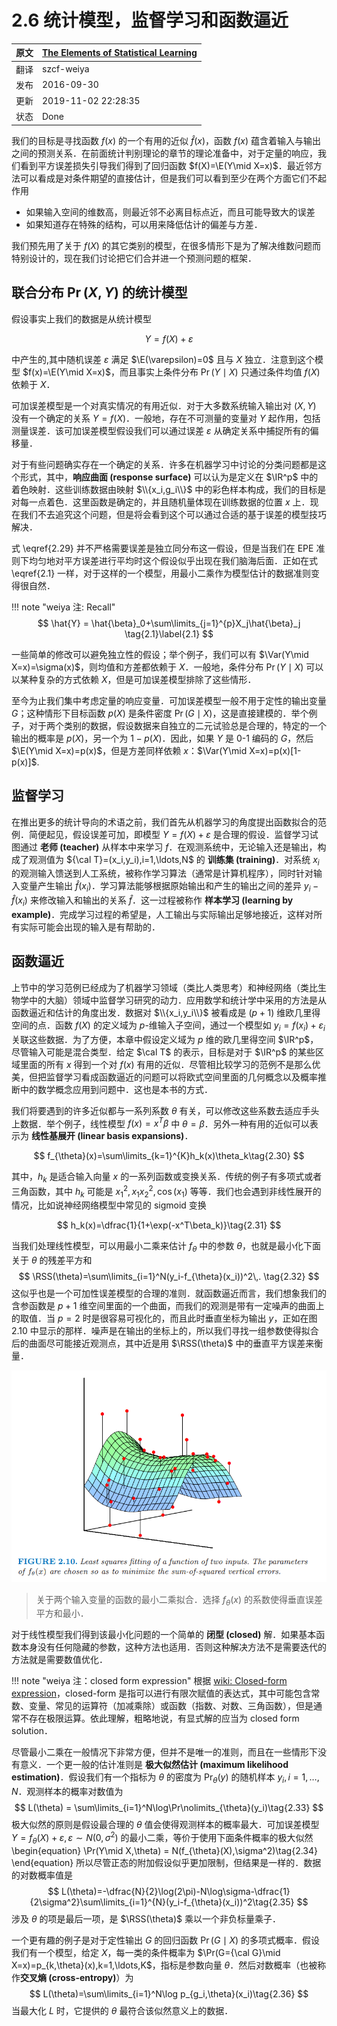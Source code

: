 # 2.6 统计模型，监督学习和函数逼近

原文     | [The Elements of Statistical Learning](https://web.stanford.edu/~hastie/ElemStatLearn/printings/ESLII_print12.pdf#page=47)
      ---|---
翻译     | szcf-weiya
 发布 | 2016-09-30 
更新 | 2019-11-02 22:28:35
状态 | Done


我们的目标是寻找函数 $f(x)$ 的一个有用的近似 $\hat{f}(x)$，函数 $f(x)$ 蕴含着输入与输出之间的预测关系．在前面统计判别理论的章节的理论准备中，对于定量的响应，我们看到平方误差损失引导我们得到了回归函数 $f(X)=\E(Y\mid X=x)$．最近邻方法可以看成是对条件期望的直接估计，但是我们可以看到至少在两个方面它们不起作用

- 如果输入空间的维数高，则最近邻不必离目标点近，而且可能导致大的误差
- 如果知道存在特殊的结构，可以用来降低估计的偏差与方差．

我们预先用了关于 $f(X)$ 的其它类别的模型，在很多情形下是为了解决维数问题而特别设计的，现在我们讨论把它们合并进一个预测问题的框架．

## 联合分布 $\Pr(X,Y)$ 的统计模型

假设事实上我们的数据是从统计模型

$$
Y=f(X)+\varepsilon\tag{2.29}\label{2.29}
$$

中产生的,其中随机误差 $\varepsilon$ 满足 $\E(\varepsilon)=0$ 且与 $X$ 独立．注意到这个模型 $f(x)=\E(Y\mid X=x)$，而且事实上条件分布 $\Pr(Y\mid X)$ 只通过条件均值 $f(X)$ 依赖于 $X$．

可加误差模型是一个对真实情况的有用近似．对于大多数系统输入输出对 $(X,Y)$ 没有一个确定的关系 $Y=f(X)$．一般地，存在不可测量的变量对 $Y$ 起作用，包括测量误差．该可加误差模型假设我们可以通过误差 $\varepsilon$ 从确定关系中捕捉所有的偏移量．

对于有些问题确实存在一个确定的关系．许多在机器学习中讨论的分类问题都是这个形式，其中，**响应曲面 (response surface)** 可以认为是定义在 $\IR^p$ 中的着色映射．这些训练数据由映射 $\\{x_i,g_i\\}$ 中的彩色样本构成，我们的目标是对每一点着色．这里函数是确定的，并且随机量体现在训练数据的位置 $x$ 上．现在我们不去追究这个问题，但是将会看到这个可以通过合适的基于误差的模型技巧解决．

式 \eqref{2.29} 并不严格需要误差是独立同分布这一假设，但是当我们在 EPE 准则下均匀地对平方误差进行平均时这个假设似乎出现在我们脑海后面．正如在式 \eqref{2.1} 一样，对于这样的一个模型，用最小二乘作为模型估计的数据准则变得很自然．

!!! note "weiya 注: Recall"
    $$
    \hat{Y} = \hat{\beta}_0+\sum\limits_{j=1}^{p}X_j\hat{\beta}_j
    \tag{2.1}\label{2.1}
    $$

一些简单的修改可以避免独立性的假设；举个例子，我们可以有 $\Var(Y\mid X=x)=\sigma(x)$，则均值和方差都依赖于 $X$．一般地，条件分布 $\Pr(Y\mid X)$ 可以以某种复杂的方式依赖 $X$，但是可加误差模型排除了这些情形．

至今为止我们集中考虑定量的响应变量．可加误差模型一般不用于定性的输出变量 $G$；这种情形下目标函数 $p(X)$ 是条件密度 $\Pr(G\mid X)$，这是直接建模的．举个例子，对于两个类别的数据，假设数据来自独立的二元试验总是合理的，特定的一个输出的概率是 $p(X)$，另一个为 $1-p(X)$．因此，如果 $Y$ 是 $0$-$1$ 编码的 $G$，然后 $\E(Y\mid X=x)=p(x)$，但是方差同样依赖 $x$：$\Var(Y\mid X=x)=p(x)[1-p(x)]$.

## 监督学习

在推出更多的统计导向的术语之前，我们首先从机器学习的角度提出函数拟合的范例．简便起见，假设误差可加，即模型 $Y=f(X)+\varepsilon$ 是合理的假设．监督学习试图通过 **老师 (teacher)** 从样本中来学习 $f$．在观测系统中，无论输入还是输出，构成了观测值为 ${\cal T}=(x_i,y_i),i=1,\ldots,N$ 的 **训练集 (training)**．对系统 $x_i$ 的观测输入馈送到人工系统，被称作学习算法（通常是计算机程序），同时针对输入变量产生输出 $\hat{f}(x_i)$．学习算法能够根据原始输出和产生的输出之间的差异 $y_i-\hat{f}(x_i)$ 来修改输入和输出的关系 $\hat{f}$．这一过程被称作 **样本学习 (learning by example)**．完成学习过程的希望是，人工输出与实际输出足够地接近，这样对所有实际可能会出现的输入是有帮助的．

## 函数逼近

上节中的学习范例已经成为了机器学习领域（类比人类思考）和神经网络（类比生物学中的大脑）领域中监督学习研究的动力．应用数学和统计学中采用的方法是从函数逼近和估计的角度出发．数据对 $\\{x_i,y_i\\}$ 被看成是 $(p+1)$ 维欧几里得空间的点．函数 $f(X)$ 的定义域为 $p$-维输入子空间，通过一个模型如 $y_i=f(x_i)+\varepsilon_i$ 关联这些数据．为了方便，本章中假设定义域为 $p$ 维的欧几里得空间 $\IR^p$，尽管输入可能是混合类型．给定 $\cal T$ 的表示，目标是对于 $\IR^p$ 的某些区域里面的所有 $x$ 得到一个对 $f(x)$ 有用的近似．尽管相比较学习的范例不是那么优美，但把监督学习看成函数逼近的问题可以将欧式空间里面的几何概念以及概率推断中的数学概念应用到问题中．这也是本书的方式．

我们将要遇到的许多近似都与一系列系数 $\theta$ 有关，可以修改这些系数去适应手头上数据．举个例子，线性模型 $f(x)=x^T\beta$ 中 $\theta=\beta$．另外一种有用的近似可以表示为 **线性基展开 (linear basis expansions)**．

$$
f_{\theta}(x)=\sum\limits_{k=1}^{K}h_k(x)\theta_k\tag{2.30}
$$

其中，$h_k$ 是适合输入向量 $x$ 的一系列函数或变换关系．传统的例子有多项式或者三角函数，其中 $h_k$ 可能是 $x_1^2,x_1x_2^2,\cos(x_1)$ 等等．我们也会遇到非线性展开的情况，比如说神经网络模型中常见的 sigmoid 变换

$$
h_k(x)=\dfrac{1}{1+\exp(-x^T\beta_k)}\tag{2.31}
$$

当我们处理线性模型，可以用最小二乘来估计 $f_{\theta}$ 中的参数 $\theta$，也就是最小化下面关于 $\theta$ 的残差平方和
$$
\RSS(\theta)=\sum\limits_{i=1}^N(y_i-f_{\theta}(x_i))^2\,.
\tag{2.32}
$$
这似乎也是一个可加性误差模型的合理的准则．就函数逼近而言，我们想象我们的含参函数是 $p+1$ 维空间里面的一个曲面，而我们的观测是带有一定噪声的曲面上的取值．当 $p=2$ 时是很容易可视化的，而且此时垂直坐标为输出 $y$，正如在图 2.10 中显示的那样．噪声是在输出的坐标上的，所以我们寻找一组参数使得拟合后的曲面尽可能接近观测点，其中近是用 $\RSS(\theta)$ 中的垂直平方误差来衡量．

![](../img/02/fig2.10.png)

> 关于两个输入变量的函数的最小二乘拟合．选择 $f_{\theta}(x)$ 的系数使得垂直误差平方和最小．

对于线性模型我们得到该最小化问题的一个简单的 **闭型 (closed)** 解．如果基本函数本身没有任何隐藏的参数，这种方法也适用．否则这种解决方法不是需要迭代的方法就是需要数值优化．

!!! note "weiya 注：closed form expression"
    根据 [wiki: Closed-form expression](https://en.wikipedia.org/wiki/Closed-form_expression)，closed-form 是指可以进行有限次赋值的表达式，其中可能包含常数、变量、常见的运算符（加减乘除）或函数（指数、对数、三角函数），但是通常不存在极限运算。依此理解，粗略地说，有显式解的应当为 closed form solution．

尽管最小二乘在一般情况下非常方便，但并不是唯一的准则，而且在一些情形下没有意义．一个更一般的估计准则是 **极大似然估计 (maximum likelihood estimation)**．假设我们有一个指标为 $\theta$ 的密度为 $\Pr_{\theta}(y)$ 的随机样本 $y_i,i=1,\ldots,N$．观测样本的概率对数值为
$$
L(\theta) = \sum\limits_{i=1}^N\log\Pr\nolimits_{\theta}(y_i)\tag{2.33}
$$
极大似然的原则是假设最合理的 $\theta$ 值会使得观测样本的概率最大．可加误差模型 $Y=f_{\theta}(X)+\varepsilon, \varepsilon \sim N(0,\sigma^2)$ 的最小二乘，等价于使用下面条件概率的极大似然
\begin{equation}
\Pr(Y\mid X,\theta) = N(f_{\theta}(X),\sigma^2)\tag{2.34}
\end{equation}
所以尽管正态的附加假设似乎更加限制，但结果是一样的．数据的对数概率值是
$$
L(\theta)=-\dfrac{N}{2}\log(2\pi)-N\log\sigma-\dfrac{1}{2\sigma^2}\sum\limits_{i=1}^{N}(y_i-f_{\theta}(x_i))^2\tag{2.35}
$$
涉及 $\theta$ 的项是最后一项，是 $\RSS(\theta)$ 乘以一个非负标量乘子．

一个更有趣的例子是对于定性输出 $G$ 的回归函数 $\Pr(G\mid X)$ 的多项式概率．假设我们有一个模型，给定 $X$，每一类的条件概率为 $\Pr(G={\cal G}\mid X=x)=p_{k,\theta}(x),k=1,\ldots,K$，指标是参数向量 $\theta$．然后对数概率（也被称作**交叉熵 (cross-entropy)**）为
$$
L(\theta)=\sum\limits_{i=1}^N\log p_{g_i,\theta}(x_i)\tag{2.36}
$$
当最大化 $L$ 时，它提供的 $\theta$ 最符合该似然意义上的数据．